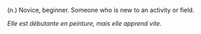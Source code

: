 (n.) Novice, beginner. Someone who is new to an activity or field.

*Elle est débutante en peinture, mais elle apprend vite.*